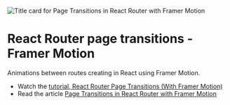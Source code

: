 ![Title card for Page Transitions in React Router with Framer Motion](https://res.cloudinary.com/practicaldev/image/fetch/s--v5EC4lHq--/c_imagga_scale,f_auto,fl_progressive,h_420,q_auto,w_1000/https://thepracticaldev.s3.amazonaws.com/i/ua6715r0mc4d4grqpch8.png)

# React Router page transitions - Framer Motion

Animations between routes creating in React using Framer Motion.

- Watch the [tutorial, React Router Page Transitions (With Framer Motion)](https://www.youtube.com/watch?v=qJt-FtzJ5fo)
- Read the article [Page Transitions in React Router with Framer Motion](https://blog.sethcorker.com/page-transitions-in-react-router-with-framer-motion/)
